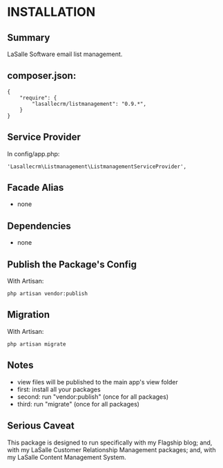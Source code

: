 # INSTALLATION

## Summary 
LaSalle Software email list management.  


## composer.json:

```
{
    "require": {
        "lasallecrm/listmanagement": "0.9.*",
    }
}
```


## Service Provider

In config/app.php:
```
'Lasallecrm\Listmanagement\ListmanagementServiceProvider',
```


## Facade Alias

* none


## Dependencies
* none


## Publish the Package's Config

With Artisan:
```
php artisan vendor:publish
```

## Migration

With Artisan:
```
php artisan migrate
```

## Notes

* view files will be published to the main app's view folder
* first: install all your packages 
* second: run "vendor:publish" (once for all packages) 
* third:  run "migrate" (once for all packages)


## Serious Caveat 

This package is designed to run specifically with my Flagship blog; and, with my LaSalle Customer Relationship Management packages; and, with my LaSalle Content Management System.